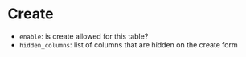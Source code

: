 # Create

* `enable`: is create allowed for this table?
* `hidden_columns`: list of columns that are hidden on the create form
